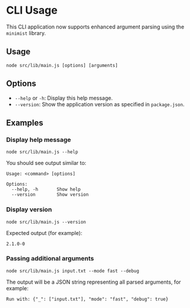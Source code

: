 # CLI Usage

This CLI application now supports enhanced argument parsing using the `minimist` library.

## Usage

```
node src/lib/main.js [options] [arguments]
```

## Options

- `--help` or `-h`: Display this help message.
- `--version`: Show the application version as specified in `package.json`.

## Examples

### Display help message

```
node src/lib/main.js --help
```

You should see output similar to:

```
Usage: <command> [options]

Options:
  --help, -h       Show help
  --version        Show version
```

### Display version

```
node src/lib/main.js --version
```

Expected output (for example):

```
2.1.0-0
```

### Passing additional arguments

```
node src/lib/main.js input.txt --mode fast --debug
```

The output will be a JSON string representing all parsed arguments, for example:

```
Run with: {"_": ["input.txt"], "mode": "fast", "debug": true}
```
